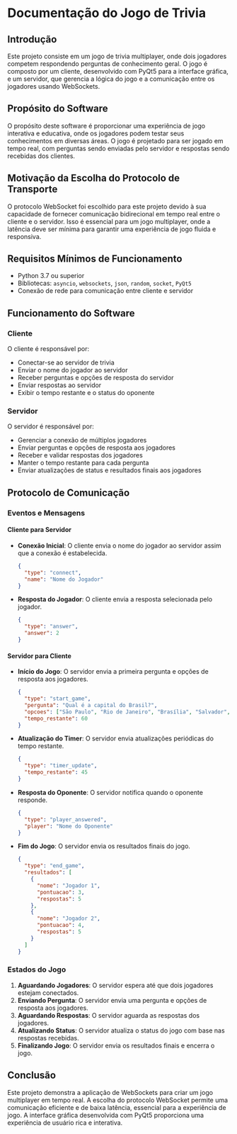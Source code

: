 # Documentação do Jogo de Trivia

## Introdução
Este projeto consiste em um jogo de trivia multiplayer, onde dois jogadores competem respondendo perguntas de conhecimento geral. O jogo é composto por um cliente, desenvolvido com PyQt5 para a interface gráfica, e um servidor, que gerencia a lógica do jogo e a comunicação entre os jogadores usando WebSockets.

## Propósito do Software
O propósito deste software é proporcionar uma experiência de jogo interativa e educativa, onde os jogadores podem testar seus conhecimentos em diversas áreas. O jogo é projetado para ser jogado em tempo real, com perguntas sendo enviadas pelo servidor e respostas sendo recebidas dos clientes.

## Motivação da Escolha do Protocolo de Transporte
O protocolo WebSocket foi escolhido para este projeto devido à sua capacidade de fornecer comunicação bidirecional em tempo real entre o cliente e o servidor. Isso é essencial para um jogo multiplayer, onde a latência deve ser mínima para garantir uma experiência de jogo fluida e responsiva.

## Requisitos Mínimos de Funcionamento
- Python 3.7 ou superior
- Bibliotecas: `asyncio`, `websockets`, `json`, `random`, `socket`, `PyQt5`
- Conexão de rede para comunicação entre cliente e servidor

## Funcionamento do Software

### Cliente
O cliente é responsável por:
- Conectar-se ao servidor de trivia
- Enviar o nome do jogador ao servidor
- Receber perguntas e opções de resposta do servidor
- Enviar respostas ao servidor
- Exibir o tempo restante e o status do oponente

### Servidor
O servidor é responsável por:
- Gerenciar a conexão de múltiplos jogadores
- Enviar perguntas e opções de resposta aos jogadores
- Receber e validar respostas dos jogadores
- Manter o tempo restante para cada pergunta
- Enviar atualizações de status e resultados finais aos jogadores

## Protocolo de Comunicação

### Eventos e Mensagens

#### Cliente para Servidor
- **Conexão Inicial**: O cliente envia o nome do jogador ao servidor assim que a conexão é estabelecida.
  ```json
  {
    "type": "connect",
    "name": "Nome do Jogador"
  }
  ```

- **Resposta do Jogador**: O cliente envia a resposta selecionada pelo jogador.
  ```json
  {
    "type": "answer",
    "answer": 2
  }
  ```

#### Servidor para Cliente
- **Início do Jogo**: O servidor envia a primeira pergunta e opções de resposta aos jogadores.
  ```json
  {
    "type": "start_game",
    "pergunta": "Qual é a capital do Brasil?",
    "opcoes": ["São Paulo", "Rio de Janeiro", "Brasília", "Salvador", "Belo Horizonte"],
    "tempo_restante": 60
  }
  ```

- **Atualização do Timer**: O servidor envia atualizações periódicas do tempo restante.
  ```json
  {
    "type": "timer_update",
    "tempo_restante": 45
  }
  ```

- **Resposta do Oponente**: O servidor notifica quando o oponente responde.
  ```json
  {
    "type": "player_answered",
    "player": "Nome do Oponente"
  }
  ```

- **Fim do Jogo**: O servidor envia os resultados finais do jogo.
  ```json
  {
    "type": "end_game",
    "resultados": [
      {
        "nome": "Jogador 1",
        "pontuacao": 3,
        "respostas": 5
      },
      {
        "nome": "Jogador 2",
        "pontuacao": 4,
        "respostas": 5
      }
    ]
  }
  ```

### Estados do Jogo
1. **Aguardando Jogadores**: O servidor espera até que dois jogadores estejam conectados.
2. **Enviando Pergunta**: O servidor envia uma pergunta e opções de resposta aos jogadores.
3. **Aguardando Respostas**: O servidor aguarda as respostas dos jogadores.
4. **Atualizando Status**: O servidor atualiza o status do jogo com base nas respostas recebidas.
5. **Finalizando Jogo**: O servidor envia os resultados finais e encerra o jogo.

## Conclusão
Este projeto demonstra a aplicação de WebSockets para criar um jogo multiplayer em tempo real. A escolha do protocolo WebSocket permite uma comunicação eficiente e de baixa latência, essencial para a experiência de jogo. A interface gráfica desenvolvida com PyQt5 proporciona uma experiência de usuário rica e interativa.
